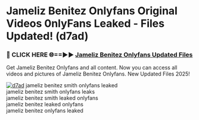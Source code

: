 # Jameliz Benitez Onlyfans Original Videos 0nlyFans Leaked - Files Updated! (d7ad)

<h3>🔴 CLICK HERE 🌐==►► <a href="https://tinyurl.com/3hn5wdd3" rel="nofollow">Jameliz Benitez Onlyfans Updated Files</a></h3>

Get Jameliz Benitez Onlyfans and all content. Now you can access all videos and pictures of Jameliz Benitez Onlyfans. New Updated Files 2025!

[![d7ad](https://i.imgur.com/4HnBqBT.gif)](https://tinyurl.com/3hn5wdd3)
jameliz benitez smith onlyfans leaked<br>
jameliz benitez smith onlyfans leaks<br>
jameliz benitez smith leaked onlyfans<br>
jameliz benitez leaked onlyfans<br>
jameliz benitez onlyfans leaked